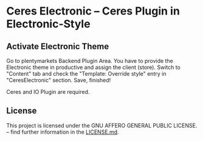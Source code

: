 # Ceres Electronic – Ceres Plugin in Electronic-Style

<div class="container-toc"></div>

## Activate Electronic Theme

Go to plentymarkets Backend Plugin Area. You have to provide the Electronic theme in productive and assign the client (store). Switch to "Content" tab and check the "Template: Override style" entry in "CeresElectronic" section. Save, finished!

<div class="alert alert-info" role="alert">
    Ceres and IO Plugin are required.
</div>

## License

This project is licensed under the GNU AFFERO GENERAL PUBLIC LICENSE. – find further information in the [LICENSE.md](https://github.com/plentymarkets/plugin-ceres/blob/stable/LICENSE.md).
